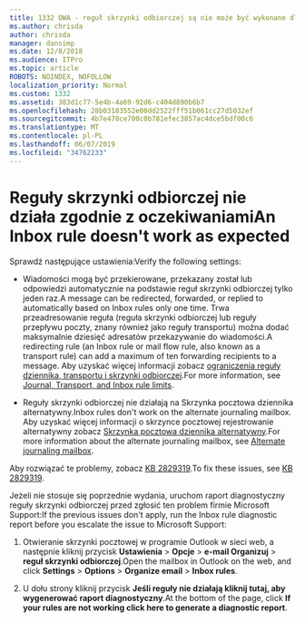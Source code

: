 ```yaml
---
title: 1332 OWA - reguł skrzynki odbiorczej są nie może być wykonane dla skrzynki pocztowej
ms.author: chrisda
author: chrisda
manager: dansimp
ms.date: 12/8/2018
ms.audience: ITPro
ms.topic: article
ROBOTS: NOINDEX, NOFOLLOW
localization_priority: Normal
ms.custom: 1332
ms.assetid: 383d1c77-5e4b-4a69-92d6-c404d890b6b7
ms.openlocfilehash: 28b03183552e00dd2522fff51b061cc27d5032ef
ms.sourcegitcommit: 4b7e478ce700c0b781efec3857ac4dce5bdf00c6
ms.translationtype: MT
ms.contentlocale: pl-PL
ms.lasthandoff: 06/07/2019
ms.locfileid: "34762233"
---
```

# <a name="an-inbox-rule-doesnt-work-as-expected"></a><span data-ttu-id="fb90d-102">Reguły skrzynki odbiorczej nie działa zgodnie z oczekiwaniami</span><span class="sxs-lookup"><span data-stu-id="fb90d-102">An Inbox rule doesn't work as expected</span></span>

<span data-ttu-id="fb90d-103">Sprawdź następujące ustawienia:</span><span class="sxs-lookup"><span data-stu-id="fb90d-103">Verify the following settings:</span></span>

- <span data-ttu-id="fb90d-104">Wiadomości mogą być przekierowane, przekazany został lub odpowiedzi automatycznie na podstawie reguł skrzynki odbiorczej tylko jeden raz.</span><span class="sxs-lookup"><span data-stu-id="fb90d-104">A message can be redirected, forwarded, or replied to automatically based on Inbox rules only one time.</span></span> <span data-ttu-id="fb90d-105">Trwa przeadresowanie reguła (reguła skrzynki odbiorczej lub reguły przepływu poczty, znany również jako reguły transportu) można dodać maksymalnie dziesięć adresatów przekazywanie do wiadomości.</span><span class="sxs-lookup"><span data-stu-id="fb90d-105">A redirecting rule (an Inbox rule or mail flow rule, also known as a transport rule) can add a maximum of ten forwarding recipients to a message.</span></span> <span data-ttu-id="fb90d-106">Aby uzyskać więcej informacji zobacz [ograniczenia reguły dziennika, transportu i skrzynki odbiorczej](https://docs.microsoft.com/office365/servicedescriptions/exchange-online-service-description/exchange-online-limits).</span><span class="sxs-lookup"><span data-stu-id="fb90d-106">For more information, see [Journal, Transport, and Inbox rule limits](https://docs.microsoft.com/office365/servicedescriptions/exchange-online-service-description/exchange-online-limits).</span></span>

- <span data-ttu-id="fb90d-107">Reguły skrzynki odbiorczej nie działają na Skrzynka pocztowa dziennika alternatywny.</span><span class="sxs-lookup"><span data-stu-id="fb90d-107">Inbox rules don't work on the alternate journaling mailbox.</span></span> <span data-ttu-id="fb90d-108">Aby uzyskać więcej informacji o skrzynce pocztowej rejestrowanie alternatywny zobacz [Skrzynka pocztowa dziennika alternatywny](https://docs.microsoft.com/Exchange/security-and-compliance/journaling/journaling#alternate-journaling-mailbox).</span><span class="sxs-lookup"><span data-stu-id="fb90d-108">For more information about the alternate journaling mailbox, see [Alternate journaling mailbox](https://docs.microsoft.com/Exchange/security-and-compliance/journaling/journaling#alternate-journaling-mailbox).</span></span>

<span data-ttu-id="fb90d-109">Aby rozwiązać te problemy, zobacz [KB 2829319](https://support.microsoft.com/kb/2829319).</span><span class="sxs-lookup"><span data-stu-id="fb90d-109">To fix these issues, see [KB 2829319](https://support.microsoft.com/kb/2829319).</span></span>

<span data-ttu-id="fb90d-110">Jeżeli nie stosuje się poprzednie wydania, uruchom raport diagnostyczny reguły skrzynki odbiorczej przed zgłosić ten problem firmie Microsoft Support:</span><span class="sxs-lookup"><span data-stu-id="fb90d-110">If the previous issues don't apply, run the Inbox rule diagnostic report before you escalate the issue to Microsoft Support:</span></span>

1. <span data-ttu-id="fb90d-111">Otwieranie skrzynki pocztowej w programie Outlook w sieci web, a następnie kliknij przycisk **Ustawienia** \> **Opcje** \> **e-mail Organizuj** \> **reguł skrzynki odbiorczej**.</span><span class="sxs-lookup"><span data-stu-id="fb90d-111">Open the mailbox in Outlook on the web, and click **Settings** \> **Options** \> **Organize email** \> **Inbox rules**.</span></span>

2. <span data-ttu-id="fb90d-112">U dołu strony kliknij przycisk **Jeśli reguły nie działają kliknij tutaj, aby wygenerować raport diagnostyczny**.</span><span class="sxs-lookup"><span data-stu-id="fb90d-112">At the bottom of the page, click **If your rules are not working click here to generate a diagnostic report**.</span></span>
